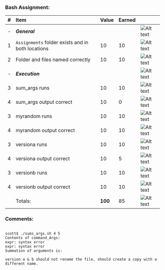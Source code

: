 ### Bash Assignment:
| #   | Item                                              | Value   | Earned   |                |
|:----|:--------------------------------------------------|:--------|:---------|:---------------|
| -   | ***General***                                     |         |          | ![Alt text][1] |
| 1   | `Assignments` folder exists and in both locations | 10      |    10    | ![Alt text][1] |
| 2   | Folder and files named correctly                  | 10      |    10    | ![Alt text][1] |
| -   | ***Execution***                                   |         |          | ![Alt text][1] |
| 3   | sum_args runs                                     | 10      |    10    | ![Alt text][1] |
| 4   | sum_args output correct                           | 10      |    0    | ![Alt text][3] |
| 3   | myrandom runs                                     | 10      |     10   | ![Alt text][1] |
| 4   | myrandom output correct                           | 10      |    10    | ![Alt text][1] |
| 3   | versiona runs                                     | 10      |     10   | ![Alt text][1] |
| 4   | versiona output correct                           | 10      |     5   | ![Alt text][3] |
| 3   | versionb runs                                     | 10      |     10   | ![Alt text][1] |
| 4   | versionb output correct                           | 10      |     10   | ![Alt text][1] |
|     | Totals:                                           | **100** |     85  | ![Alt text][1] |
### Comments:
```

scott$ ./sums_args.sh 4 5
Contents of command_Args:
expr: syntax error
expr: syntax error
Summation of arguments is:

version a & b should not rename the file, should create a copy with a different name.

```

[1]: http://f.cl.ly/items/3E231i211n2E042B1U3K/right.png  "Correct"
[2]: http://f.cl.ly/items/2X473C1Q1F2x3S1E4231/wrong.gif  "Incorrect"
[3]: http://f.cl.ly/items/1A0d2Q1J1N1u0C3g0C1s/null.gif  "Errors"